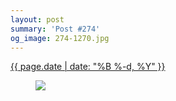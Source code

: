 ```yaml
---
layout: post
summary: 'Post #274'
og_image: 274-1270.jpg
---
```


<p>
 <time>
  <a href="/274">
   {{ page.date | date: "%B %-d, %Y" }}
  </a>
 </time>
 <a href="/274">
  <figure data-taken="1/10/2014">
   <img sizes="(min-width: 700px) 50vw, calc(100vw - 2rem)" src="{{ site.assets_url }}/274-635.jpg" srcset="{{ site.assets_url }}/274-1270.jpg 1270w, {{ site.assets_url }}/274-952.jpg 952w, {{ site.assets_url }}/274-635.jpg 635w, {{ site.assets_url }}/274-318.jpg 318w"/>
  </figure>
 </a>
</p>
